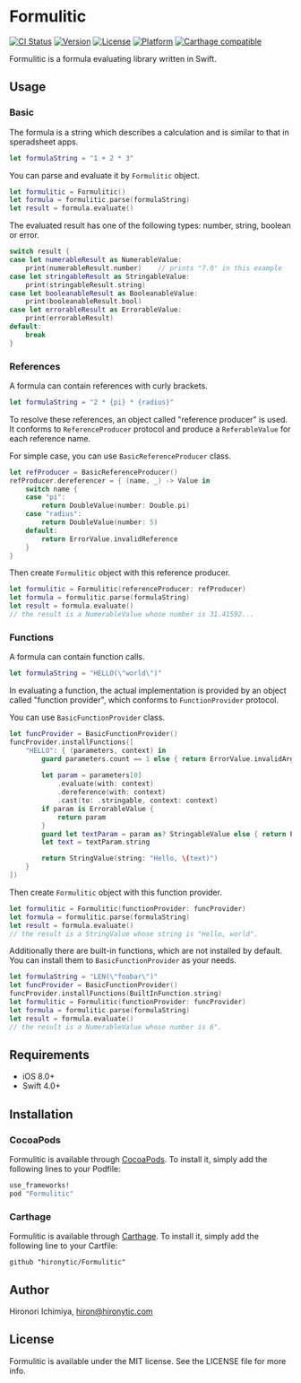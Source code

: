 # Formulitic

[![CI Status](http://img.shields.io/travis/hironytic/Formulitic.svg?style=flat)](https://travis-ci.org/hironytic/Formulitic)
[![Version](https://img.shields.io/cocoapods/v/Formulitic.svg?style=flat)](http://cocoapods.org/pods/Formulitic)
[![License](https://img.shields.io/cocoapods/l/Formulitic.svg?style=flat)](http://cocoapods.org/pods/Formulitic)
[![Platform](https://img.shields.io/cocoapods/p/Formulitic.svg?style=flat)](http://cocoapods.org/pods/Formulitic)
[![Carthage compatible](https://img.shields.io/badge/Carthage-compatible-4BC51D.svg?style=flat)](https://github.com/Carthage/Carthage)

Formulitic is a formula evaluating library written in Swift.

## Usage

### Basic

The formula is a string which describes a calculation and is similar to that in speradsheet apps.

```swift
let formulaString = "1 + 2 * 3"
```

You can parse and evaluate it by `Formulitic` object.

```swift
let formulitic = Formulitic()
let formula = formulitic.parse(formulaString)
let result = formula.evaluate()
```

The evaluated result has one of the following types: number, string, boolean or error.

```swift
switch result {
case let numerableResult as NumerableValue:
    print(numerableResult.number)    // prints "7.0" in this example
case let stringableResult as StringableValue:
    print(stringableResult.string)
case let booleanableResult as BooleanableValue:
    print(booleanableResult.bool)
case let errorableResult as ErrorableValue:
    print(errorableResult)
default:
    break
}
```

### References

A formula can contain references with curly brackets.

```swift
let formulaString = "2 * {pi} * {radius}"
```

To resolve these references, an object called "reference producer" is used.
It conforms to `ReferenceProducer` protocol and produce a `ReferableValue` for each  reference name.

For simple case, you can use `BasicReferenceProducer` class.

```swift
let refProducer = BasicReferenceProducer()
refProducer.dereferencer = { (name, _) -> Value in
    switch name {
    case "pi":
        return DoubleValue(number: Double.pi)
    case "radius":
        return DoubleValue(number: 5)
    default:
        return ErrorValue.invalidReference
    }
}
```

Then create `Formulitic` object with this reference producer.

```swift
let formulitic = Formulitic(referenceProducer: refProducer)
let formula = formulitic.parse(formulaString)
let result = formula.evaluate()
// the result is a NumerableValue whose number is 31.41592...
```

### Functions

A formula can contain function calls.

```swift
let formulaString = "HELLO(\"world\")"
```

In evaluating a function, the actual implementation is provided by an object called "function provider", which conforms to `FunctionProvider` protocol.

You can use `BasicFunctionProvider` class. 

```swift
let funcProvider = BasicFunctionProvider()
funcProvider.installFunctions([
    "HELLO": { (parameters, context) in
        guard parameters.count == 1 else { return ErrorValue.invalidArgumentCount }
        
        let param = parameters[0]
            .evaluate(with: context)
            .dereference(with: context)
            .cast(to: .stringable, context: context)
        if param is ErrorableValue {
            return param
        }
        guard let textParam = param as? StringableValue else { return ErrorValue.generic }
        let text = textParam.string

        return StringValue(string: "Hello, \(text)")
    }
])
```

Then create `Formulitic` object with this function provider.

```swift
let formulitic = Formulitic(functionProvider: funcProvider)
let formula = formulitic.parse(formulaString)
let result = formula.evaluate()
// the result is a StringValue whose string is "Hello, world".
```

Additionally there are built-in functions, which are not installed by default.
You can install them to `BasicFunctionProvider` as your needs.

```swift
let formulaString = "LEN(\"foobar\")"
let funcProvider = BasicFunctionProvider()
funcProvider.installFunctions(BuiltInFunction.string)
let formulitic = Formulitic(functionProvider: funcProvider)
let formula = formulitic.parse(formulaString)
let result = formula.evaluate()
// the result is a NumerableValue whose number is 6".
```

<!-- For more informations, please see ... -->


## Requirements

- iOS 8.0+
- Swift 4.0+

## Installation

### CocoaPods

Formulitic is available through [CocoaPods](http://cocoapods.org).
To install it, simply add the following lines to your Podfile:

```ruby
use_frameworks!
pod "Formulitic"
```

### Carthage

Formulitic is available through [Carthage](https://github.com/Carthage/Carthage).
To install it, simply add the following line to your Cartfile:

```
github "hironytic/Formulitic"
```

## Author

Hironori Ichimiya, hiron@hironytic.com

## License

Formulitic is available under the MIT license. See the LICENSE file for more info.

